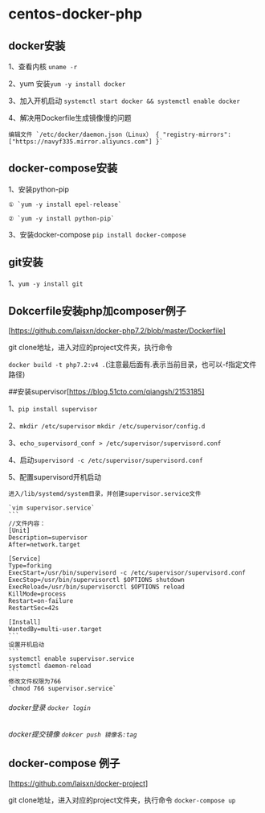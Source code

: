 # centos-docker-php

## docker安装
1、查看内核 `uname -r`

2、yum 安装`yum -y install docker`

3、加入开机启动 `systemctl start docker && systemctl enable docker`

4、解决用Dockerfile生成镜像慢的问题 

    编辑文件 `/etc/docker/daemon.json（Linux） { "registry-mirrors": ["https://navyf335.mirror.aliyuncs.com"] }`

## docker-compose安装

1、安装python-pip 

    ① `yum -y install epel-release`

    ② `yum -y install python-pip`

3、安装docker-compose `pip install docker-compose`

## git安装
1、`yum -y install git`

## Dokcerfile安装php加composer例子
[https://github.com/laisxn/docker-php7.2/blob/master/Dockerfile]

git clone地址，进入对应的project文件夹，执行命令

`docker build -t php7.2:v4 .`(注意最后面有.表示当前目录，也可以-f指定文件路径)

##安装supervisor[https://blog.51cto.com/qiangsh/2153185]

1、`pip install supervisor`

2、`mkdir /etc/supervisor` `mkdir /etc/supervisor/config.d` 

3、`echo_supervisord_conf > /etc/supervisor/supervisord.conf`

4、启动`supervisord -c /etc/supervisor/supervisord.conf`

5、配置supervisord开机启动

    进入/lib/systemd/system目录，并创建supervisor.service文件
    
    `vim supervisor.service`
    ```
    //文件内容：
    [Unit]
    Description=supervisor
    After=network.target

    [Service]
    Type=forking
    ExecStart=/usr/bin/supervisord -c /etc/supervisor/supervisord.conf
    ExecStop=/usr/bin/supervisorctl $OPTIONS shutdown
    ExecReload=/usr/bin/supervisorctl $OPTIONS reload
    KillMode=process
    Restart=on-failure
    RestartSec=42s

    [Install]
    WantedBy=multi-user.target
    ```
    设置开机启动
    ```
    systemctl enable supervisor.service
    systemctl daemon-reload
    ```
    修改文件权限为766
    `chmod 766 supervisor.service`

###### docker登录 `docker login`

###### docker提交镜像 `dokcer push 镜像名:tag`

## docker-compose 例子
[https://github.com/laisxn/docker-project]

git clone地址，进入对应的project文件夹，执行命令
`docker-compose up`

